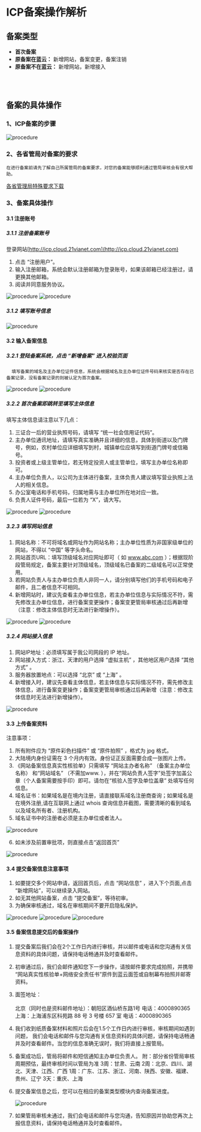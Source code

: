 <properties
	pageTitle="为什么要备案及备案流程 | Azure"
	description="ICP 备案及备案流程"
	services="global-customer-playbook"
	documentationCenter=""
	authors="will"
	manager="edwinc"
	editor=""
	tags="global-customer-playbook"/>

<tags
	ms.service="global-customer-playbook"
	ms.workload=""
	ms.tgt_pltfrm=""
	ms.devlang="na"
	ms.topic="article"
	ms.date="01/18/2017"
	wacn.date="01/18/2017"
	wacn.lang="cn" 
	ms.author="will"/>


# ICP备案操作解析

## 备案类型

- **首次备案** 
- **原备案在蓝云：** 新增网站，备案变更，备案注销
- **原备案不在蓝云：** 新增网站，新增接入
</br>
</br>

## 备案的具体操作
### 1、ICP备案的步骤

![procedure](./media/2-1.png)
</br>

### 2、各省管局对备案的要求
    在进行备案前请先了解自己所属管局的备案要求，对您的备案能够顺利通过管局审核会有很大帮助。
[各省管理局特殊要求下载](//wacndevelop.blob.core.chinacloudapi.cn/marketing-resource/documents/special-request.pdf)
</br>

### 3、备案具体操作
#### 3.1 注册账号
##### 3.1.1 注册备案账号
登录网站[http://icp.cloud.21vianet.com](http://icp.cloud.21vianet.com)

1. 点击 “注册用户”。
2. 输入注册邮箱，系统会默认注册邮箱为登录账号，如果该邮箱已经注册过，请更换其他邮箱。
3. 阅读并同意服务协议。

![procedure](./media/2-2.png)
![procedure](./media/2-3.png)
</br>

##### 3.1.2 填写账号信息

![procedure](./media/2-4.png)
</br>

#### 3.2 输入备案信息
##### 3.2.1 登陆备案系统，点击 “新增备案” 进入校验页面
	  填写备案的域名及主办单位证件信息，系统会根据域名及主办单位证件号码来核实是否存在已备案记录，没有备案记录的则被认定为首次备案。

![procedure](./media/2-5.png)
![procedure](./media/2-6.png)
</br>

##### 3.2.2 首次备案即跳转至填写主体信息

填写主体信息请注意以下几点：

1. 三证合一后的营业执照号码，请填写 “统一社会信用证代码”。
2. 主办单位通讯地址，请填写真实准确并且详细的信息，具体到街道以及门牌号，例如，农村单位应详细填写到村，城镇单位应填写到街道门牌号或信箱号。
3. 投资者或上级主管单位，若无特定投资人或主管单位，填写主办单位名称即可。
4. 主办单位负责人，以公司为主体进行备案，主体负责人建议填写营业执照上法人的相关信息。
5. 办公室电话和手机号码，归属地需与主办单位所在地对应一致。
6. 负责人证件号码，最后一位若为 “X”，请大写。

![procedure](./media/2-7.png)
![procedure](./media/2-8.png)
</br>

##### 3.2.3 填写网站信息
1. 网站名称：不可将域名或网址作为网站名称；主办单位性质为非国家级单位的网站，不得以 “中国” 等字头命名。
2. 网站首页URL：填写顶级域名对应网址即可（ 如 www.abc.com ）；根据现阶段管局规定，备案主要针对顶级域名，顶级域名已备案的二级域名可以正常使用。
3. 若网站负责人与主办单位负责人非同一人，请分别填写他们的手机号码和电子邮件，且二者信息不可相同。
4. 新增网站时，建议先查看主办单位信息，若主办单位信息与实际情况不符，需先修改主办单位信息，进行备案变更操作；备案变更管局审核通过后再新增（注意：修改主体信息时无法进行新增操作）。

![procedure](./media/2-9.png)
![procedure](./media/2-10.png)
</br>

##### 3.2.4 网站接入信息
1. 网站IP地址：必须填写属于我公司网段的 IP 地址。
2. 网站接入方式：浙江、天津的用户选择 “虚拟主机” ，其他地区用户选择 “其他方式” 。
3. 服务器放置地点：可以选择 “北京” 或 “上海” 。
4. 新增接入时，建议先查看主体信息，若主体信息与实际情况不符，需先修改主体信息，进行备案变更操作；备案变更管局审核通过后再新增（注意：修改主体信息时无法进行新增操作）。

![procedure](./media/2-11.png)
</br>

#### 3.3 上传备案资料
注意事项：

1. 所有附件应为 “原件彩色扫描件” 或 “原件拍照” ，格式为 jpg 格式。
2. 大陆境内身份证需在 3 个月内有效。身份证正反面需要合成一张图片上传。
3. 《网站备案信息真实性核验单》只需填写 “网站主办者名称” （备案主办单位名称） 和“网站域名” （不需加www. ），并在“网站负责人签字”处签字加盖公章（个人备案需要按手印）即可。请勿在“核验人签字及单位盖章” 处填写任何信息。
4. 域名证书：如果域名是在境内注册，请直接联系域名注册商查询；如果域名是在境外注册,请在互联网上通过 whois 查询信息并截图，需要清晰的看到域名以及域名所有者、注册机构。
5. 域名证书中的注册者必须是主办单位或者法人。

![procedure](./media/2-12.png)
 
6. 如未涉及前置审批项，则直接点击“返回首页”

![procedure](./media/2-13.png)

#### 3.4 提交备案信息注意事项
1. 如要提交多个网站申请，返回首页后，点击 “网站信息” ，进入下个页面,点击 “新增网站”，可以继续录入网站。
2. 如无其他网站备案，点击 “提交备案”，等待初审。
3. 为确保审核通过，域名在审核期间不要开启隐私保护。

![procedure](./media/2-14.png)
![procedure](./media/2-15.png)
![procedure](./media/2-16.png)

#### 3.5 备案信息提交后的备案操作
1. 提交备案后我们会在2个工作日内进行审核，并以邮件或电话和您沟通有关信息资料的具体问题，请保持电话畅通并及时查看邮件。
2. 初审通过后，我们会邮件通知您下一步操作，请按邮件要求完成拍照，并携带 “网站真实性核验单+网络安全责任书”原件到蓝云面签或自制幕布拍照并邮寄资料。
3. 面签地址：</br>	
   北京（同时也是资料邮件地址）：朝阳区酒仙桥东路1号 电话：4000890365 </br>
   上海：上海浦东区科苑路 88 号 3 号楼 657 室 电话：4000890365 
4. 我们收到纸质备案材料和照片后会在1.5个工作日内进行审核，审核期间如遇到问题， 我们会电话和邮件与您沟通有关信息资料的具体问题，请保持电话畅通并及时查看邮件。当您的信息准确无误时，我们将直接上报管局。
5. 备案成功后，管局将邮件和短信通知主办单位负责人。
   附：部分省份管局审核周期预估，最终审核时间以管局为准
   3周：甘肃、云南
   2周：北京、四川、湖北、天津、江西、广西
   1周：广东、江苏、浙江、河南、陕西、安徽、福建、贵州、辽宁
   3天：重庆、上海
6. 提交备案信息之后，您可以在相应的备案类型模块内查询备案进度。

   ![procedure](./media/2-17.png)
 
7. 如果管局审核未通过，我们会电话和邮件与您沟通，告知原因并协助您再次上报信息资料，请保持电话畅通并及时查看邮件。

</br>
</br>
